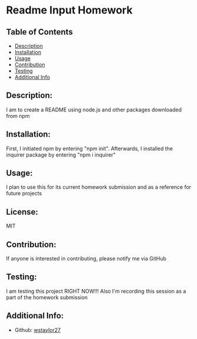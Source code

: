 # Readme Input Homework

  ## Table of Contents 
  - [Description](#description)
  - [Installation](#installation)
  - [Usage](#usage)
  - [Contribution](#contribution)
  - [Testing](#testing)
  - [Additional Info](#additional-info)
  
  ## Description:
  I am to create a README using node.js and other packages downloaded from npm
  
  ## Installation:
  First, I initiated npm by entering "npm init". Afterwards, I installed the inquirer package by entering "npm i inquirer"
  
  ## Usage:
  I plan to use this for its current homework submission and as a reference for future projects
  
  ## License:
  MIT
  
  ## Contribution:
  If anyone is interested in contributing, please notify me via GitHub
  
  ## Testing:
  I am testing this project RIGHT NOW!!! Also I'm recording this session as a part of the homework submission
  
  ## Additional Info:
  - Github: [wstaylor27](https://github.com/wstaylor27)